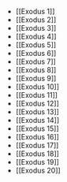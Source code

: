 - [[Exodus 1]]
- [[Exodus 2]]
- [[Exodus 3]]
- [[Exodus 4]]
- [[Exodus 5]]
- [[Exodus 6]]
- [[Exodus 7]]
- [[Exodus 8]]
- [[Exodus 9]]
- [[Exodus 10]]
- [[Exodus 11]]
- [[Exodus 12]]
- [[Exodus 13]]
- [[Exodus 14]]
- [[Exodus 15]]
- [[Exodus 16]]
- [[Exodus 17]]
- [[Exodus 18]]
- [[Exodus 19]]
- [[Exodus 20]]